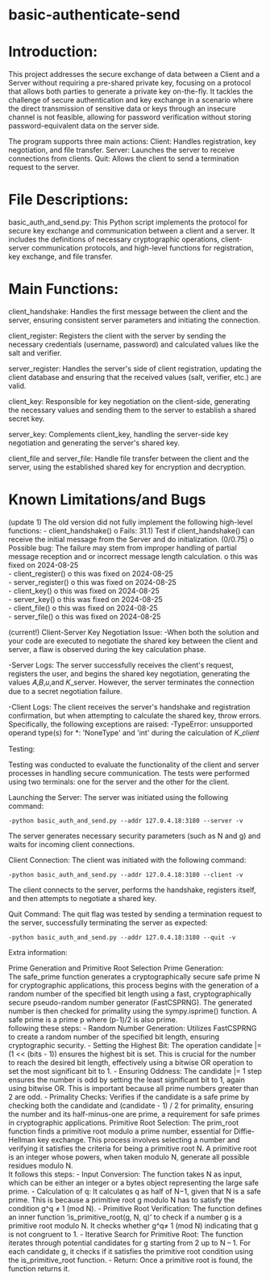 # basic-authenticate-send

# Introduction: 
This project addresses the secure exchange of data between a Client and a Server without 
requiring a pre-shared private key, focusing on a protocol that allows both parties to generate a 
private key on-the-fly. It tackles the challenge of secure authentication and key exchange in a 
scenario where the direct transmission of sensitive data or keys through an insecure channel is 
not feasible, allowing for password verification without storing password-equivalent data on the server side. 

The program supports three main actions:
  Client: Handles registration, key negotiation, and file transfer.
  Server: Launches the server to receive connections from clients.
  Quit: Allows the client to send a termination request to the server.
 
# File Descriptions:

basic_auth_and_send.py: This Python script implements the protocol for secure key exchange 
  and communication between a client and a server. It includes the definitions of necessary
  cryptographic operations, client-server communication protocols, and high-level functions for
  registration, key exchange, and file transfer.

# Main Functions:
  client_handshake:
    Handles the first message between the client and the server, ensuring consistent server parameters 
    and initiating the connection.

  client_register:
    Registers the client with the server by sending the necessary credentials (username, password) 
    and calculated values like the salt and verifier.

  server_register:
    Handles the server's side of client registration, updating the client database and ensuring that the
    received values (salt, verifier, etc.) are valid.
    
  client_key:
    Responsible for key negotiation on the client-side, generating the necessary values and sending them
    to the server to establish a shared secret key.
  
  server_key:
    Complements client_key, handling the server-side key negotiation and generating the server's shared key.

  client_file and server_file:
    Handle file transfer between the client and the server, using the established shared key for encryption and
    decryption.
 
# Known Limitations/and Bugs 
(update 1) 
The old version did not fully implement the following high-level functions: 
    - client_handshake() 
        o Fails: 31.1) Test if client_handshake() can receive the initial message from the 
        Server and do initialization. (0/0.75) 
        o Possible bug: The failure may stem from improper handling of partial message 
        reception and or incorrect message length calculation.
            o this was fixed on 2024-08-25   
    - client_register()
        o this was fixed on 2024-08-25   
    - server_register() 
        o this was fixed on 2024-08-25  
    - client_key() 
        o this was fixed on 2024-08-25  
    - server_key() 
        o this was fixed on 2024-08-25  
    - client_file() 
        o this was fixed on 2024-08-25  
    - server_file() 
        o this was fixed on 2024-08-25  
    
(current!)
Client-Server Key Negotiation Issue:
  -When both the solution and your code are executed to negotiate the shared key between the
        client and server, a flaw is observed during the key calculation phase.

  -Server Logs: The server successfully receives the 	client's request, registers the user, 
        and begins the shared key negotiation, generating the values 𝐴,𝐵,𝑢,and 𝐾_server.
         However, the server terminates the connection due to a secret negotiation failure.

  -Client Logs: The client receives the server's handshake and registration confirmation,
         but when attempting to calculate the shared key, throw errors. Specifically,
          the following exceptions are raised:
          -TypeError: unsupported operand type(s) for *: 'NoneType' and 'int' during the 
            calculation of 𝐾_𝑐𝑙𝑖𝑒𝑛𝑡

Testing:

Testing was conducted to evaluate the functionality of the client and server processes in handling secure communication.
The tests were performed using two terminals: one for the server and the other for the client.

  Launching the Server: The server was initiated using the following command:

    -python basic_auth_and_send.py --addr 127.0.4.18:3180 --server -v
  
  The server generates necessary security parameters (such as N and g) and waits for incoming client connections.

  Client Connection: The client was initiated with the following command:
  
    -python basic_auth_and_send.py --addr 127.0.4.18:3180 --client -v
  
  The client connects to the server, performs the handshake, registers itself, and then attempts to negotiate
  a shared key.

  Quit Command: The quit flag was tested by sending a termination request to the server, successfully terminating the 
  server as expected:
  
    -python basic_auth_and_send.py --addr 127.0.4.18:3180 --quit -v       


Extra information:

Prime Generation and Primitive Root Selection 
    Prime Generation:  
    The safe_prime function generates a cryptographically secure safe prime N for cryptographic 
    applications, this process begins with the generation of a random number of the specified bit 
    length using a fast, cryptographically secure pseudo-random number generator (FastCSPRNG). 
    The generated number is then checked for primality using the sympy.isprime() function. A safe 
    prime is a prime p where (p-1)/2 is also prime.   
    following these steps: 
        - Random Number Generation: Utilizes FastCSPRNG to create a random number of the 
            specified bit length, ensuring cryptographic security. 
        - Setting the Highest Bit: The operation candidate |= (1 << (bits - 1)) ensures the highest bit 
            is set. This is crucial for the number to reach the desired bit length, effectively using a 
            bitwise OR operation to set the most significant bit to 1. 
        - Ensuring Oddness: The candidate |= 1 step ensures the number is odd by setting the least 
            significant bit to 1, again using bitwise OR. This is important because all prime numbers 
            greater than 2 are odd. 
        - Primality Checks: Verifies if the candidate is a safe prime by checking both the candidate 
            and (candidate - 1) / 2 for primality, ensuring the number and its half-minus-one are 
            prime, a requirement for safe primes in cryptographic applications. 
            Primitive Root Selection: The prim_root function finds a primitive root modulo a prime number, 
            essential for Diffie-Hellman key exchange. This process involves selecting a number and 
            verifying it satisfies the criteria for being a primitive root N. A primitive root is an integer whose 
            powers, when taken modulo N, generate all possible residues modulo N.  
            It follows this steps: 
        - Input Conversion: The function takes N as input, which can be either an integer or a bytes 
            object representing the large safe prime. 
        - Calculation of q: It calculates q as half of N−1, given that N is a safe prime. This is 
            because a primitive root g modulo N has to satisfy the condition g^q ≠ 1 (mod N). 
        - Primitive Root Verification: The function defines an inner function ‘is_primitive_root(g, 
            N, q)’ to check if a number g is a primitive root modulo N. It checks whether g^q≠ 1 
            (mod N) indicating that g is not congruent to 1. 
        - Iterative Search for Primitive Root: The function iterates through potential candidates for 
            g starting from 2 up to N – 1. For each candidate g, it checks if it satisfies the primitive 
            root condition using the is_primitive_root function. 
        - Return: Once a primitive root is found, the function returns it.
